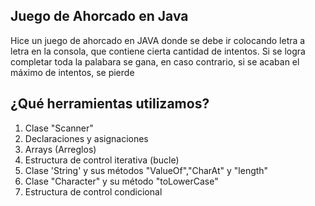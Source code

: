 ## Juego de Ahorcado en Java

Hice un juego de ahorcado en JAVA donde se debe ir colocando letra a letra en la consola, que contiene cierta cantidad de intentos. Si se logra completar toda la palabara se gana, en caso contrario, si se acaban el máximo de intentos, se pierde

## ¿Qué herramientas utilizamos?

1. Clase "Scanner"
2. Declaraciones y asignaciones
3. Arrays (Arreglos)
4. Estructura de control iterativa (bucle)
5. Clase 'String' y sus métodos "ValueOf","CharAt" y "length"
6. Clase "Character" y su método "toLowerCase"
7. Estructura de control condicional


